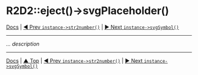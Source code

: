 # R2D2::eject()->svgPlaceholder()

[Docs](../index.md) |
[◄ Prev `instance->str2number()`](instance-str2number.md) | 
[► Next `instance->svgSymbol()`](instance-svg-symbol.md)

----

*... description*

----

[Docs](../index.md) | 
[▲ Top](#) | 
[◄ Prev `instance->str2number()`](instance-str2number.md) | 
[► Next `instance->svgSymbol()`](instance-svg-symbol.md)
